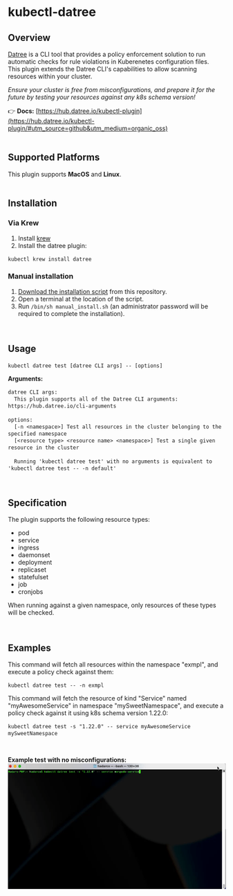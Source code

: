 # kubectl-datree

## Overview 
[Datree](https://www.datree.io/) is a CLI tool that provides a policy enforcement solution to run automatic checks for rule violations in Kuberenetes configuration files.  
This plugin extends the Datree CLI's capabilities to allow scanning resources within your cluster.  

*Ensure your cluster is free from misconfigurations, and prepare it for the future by testing your resources against any k8s schema version!*  

👉 **Docs:** [https://hub.datree.io/kubectl-plugin](https://hub.datree.io/kubectl-plugin/#utm_source=github&utm_medium=organic_oss)
<br/><br/>
## Supported Platforms
This plugin supports **MacOS** and **Linux**.
<br/><br/>

## Installation
### Via Krew
1. Install [krew](https://krew.sigs.k8s.io/docs/user-guide/setup/install/)
2. Install the datree plugin:
```
kubectl krew install datree
```
### Manual installation
1. [Download the installation script](https://github.com/datreeio/kubectl-datree/releases/latest/download/manual_install.sh) from this repository.
2. Open a terminal at the location of the script. 
3. Run ```/bin/sh manual_install.sh``` (an administrator password will be required to complete the installation).  

<br/>

## Usage
```
kubectl datree test [datree CLI args] -- [options]
```
**Arguments:**
```
datree CLI args:
  This plugin supports all of the Datree CLI arguments: https://hub.datree.io/cli-arguments

options:
  [-n <namespace>] Test all resources in the cluster belonging to the specified namespace
  [<resource type> <resource name> <namespace>] Test a single given resource in the cluster

  Running 'kubectl datree test' with no arguments is equivalent to 'kubectl datree test -- -n default'
```

<br/>

## Specification
The plugin supports the following resource types:
* pod
* service
* ingress
* daemonset
* deployment
* replicaset
* statefulset
* job
* cronjobs  

When running against a given namespace, only resources of these types will be checked.  

<br/>

## Examples
This command will fetch all resources within the namespace "exmpl", and execute a policy check against them:
```
kubectl datree test -- -n exmpl
```

This command will fetch the resource of kind "Service" named "myAwesomeService" in namespace "mySweetNamespace", and execute a policy check against it using k8s schema version 1.22.0:
```
kubectl datree test -s "1.22.0" -- service myAwesomeService mySweetNamespace
```  

<br/>

**Example test with no misconfigurations:**  
![](Resources/test_single_example.gif)
